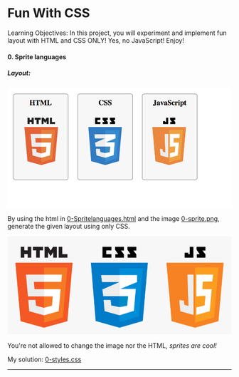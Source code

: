 # Fun With CSS
Learning Objectives:
In this project, you will experiment and implement fun layout with HTML and CSS ONLY!
Yes, no JavaScript!
Enjoy!

#### 0. Sprite languages
##### Layout:
![layout](0-layout.png)

By using the html in [0-Spritelanguages.html](**0-Spritelanguages.html**) and the image [0-sprite.png](**0-sprite.png**), generate the given layout using only CSS.

![0-sprite.png](0-sprite.png)

You're not allowed to change the image nor the HTML, *sprites are cool!*

My solution: [0-styles.css](0-styles.css)

---
